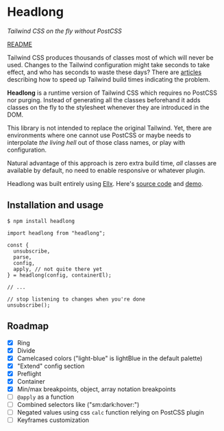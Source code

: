 # Headlong

_Tailwind CSS on the fly without PostCSS_

[README](https://matyunya-headlong.ellx.app/)

Tailwind CSS produces thousands of classes most of which will never be used. Changes to the Tailwind configuration might take seconds to take effect, and who has seconds to waste these days? There are [articles](https://nystudio107.com/blog/speeding-up-tailwind-css-builds) describing how to speed up Tailwind build times indicating the problem.

**Headlong** is a runtime version of Tailwind CSS which requires no PostCSS nor purging. Instead of generating all the classes beforehand it adds classes on the fly to the stylesheet whenever they are introduced in the DOM.

This library is not intended to replace the original Tailwind. Yet, there are environments where one cannot use PostCSS or maybe needs to interpolate _the living hell_ out of those class names, or play with configuration.

Natural advantage of this approach is zero extra build time, _all_ classes are available by default, no need to enable responsive or whatever plugin.

Headlong was built entirely using [Ellx](https://ellx.io). Here's [source code](https://ellx.io/matyunya/headlong/index.md) and [demo](https://matyunya-headlong.ellx.app/).

## Installation and usage

```
$ npm install headlong
```

```
import headlong from "headlong";

const {
  unsubscribe,
  parse,
  config,
  apply, // not quite there yet
} = headlong(config, containerEl);

// ...

// stop listening to changes when you're done
unsubscribe();
```

## Roadmap

- [x] Ring
- [x] Divide
- [x] Camelcased colors ("light-blue" is lightBlue in the default palette)
- [x] "Extend" config section
- [x] Preflight
- [x] Container
- [x] Min/max breakpoints, object, array notation breakpoints
- [ ] `@apply` as a function
- [ ] Combined selectors like ("sm:dark:hover:")
- [ ] Negated values using css `calc` function relying on PostCSS plugin
- [ ] Keyframes customization
